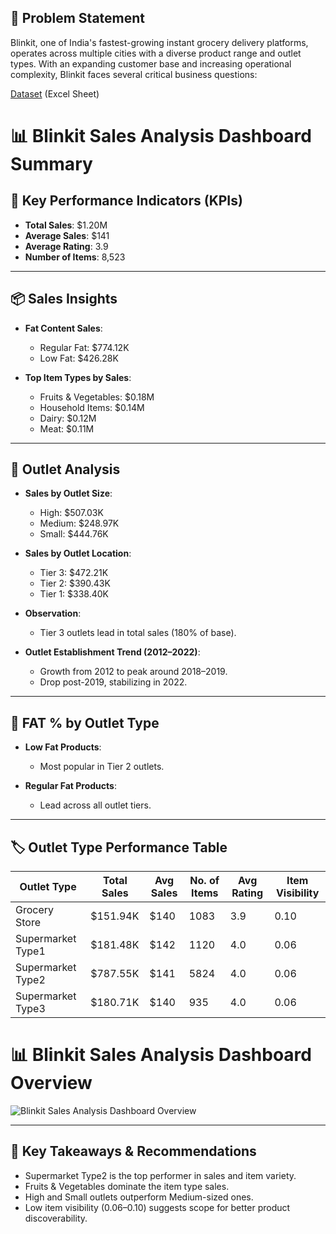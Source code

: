 ## 🧩 Problem Statement

Blinkit, one of India's fastest-growing instant grocery delivery platforms, operates across multiple cities with a diverse product range and outlet types. With an expanding customer base and increasing operational complexity, Blinkit faces several critical business questions:






[Dataset](https://1drv.ms/x/c/6b0eebc2e650057c/Ef0GumYwzbtBsEGrY8wZT14BTpT-BDBIybq69KKyDjxtmg?e=Lut4XV)  (Excel Sheet) 






# 📊 Blinkit Sales Analysis Dashboard Summary

## 🔑 Key Performance Indicators (KPIs)
- **Total Sales**: $1.20M
- **Average Sales**: $141
- **Average Rating**: 3.9
- **Number of Items**: 8,523

---

## 📦 Sales Insights

- **Fat Content Sales**:
  - Regular Fat: $774.12K
  - Low Fat: $426.28K

- **Top Item Types by Sales**:
  - Fruits & Vegetables: $0.18M
  - Household Items: $0.14M
  - Dairy: $0.12M
  - Meat: $0.11M

---

## 🏪 Outlet Analysis

- **Sales by Outlet Size**:
  - High: $507.03K
  - Medium: $248.97K
  - Small: $444.76K

- **Sales by Outlet Location**:
  - Tier 3: $472.21K
  - Tier 2: $390.43K
  - Tier 1: $338.40K

- **Observation**:
  - Tier 3 outlets lead in total sales (180% of base).

- **Outlet Establishment Trend (2012–2022)**:
  - Growth from 2012 to peak around 2018–2019.
  - Drop post-2019, stabilizing in 2022.

---

## 🧃 FAT % by Outlet Type

- **Low Fat Products**:
  - Most popular in Tier 2 outlets.

- **Regular Fat Products**:
  - Lead across all outlet tiers.

---

## 🏷️ Outlet Type Performance Table

| Outlet Type         | Total Sales | Avg Sales | No. of Items | Avg Rating | Item Visibility |
|---------------------|-------------|-----------|---------------|-------------|------------------|
| Grocery Store       | $151.94K    | $140      | 1083          | 3.9         | 0.10             |
| Supermarket Type1   | $181.48K    | $142      | 1120          | 4.0         | 0.06             |
| Supermarket Type2   | $787.55K    | $141      | 5824          | 4.0         | 0.06             |
| Supermarket Type3   | $180.71K    | $140      | 935           | 4.0         | 0.06             |


# 📊 Blinkit Sales Analysis Dashboard Overview


![Blinkit Sales Analysis Dashboard Overview](https://github.com/user-attachments/assets/31b3fdde-555e-4858-aebc-6c25856541de)


---

## 📌 Key Takeaways & Recommendations

- Supermarket Type2 is the top performer in sales and item variety.
- Fruits & Vegetables dominate the item type sales.
- High and Small outlets outperform Medium-sized ones.
- Low item visibility (0.06–0.10) suggests scope for better product discoverability.







